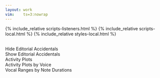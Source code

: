 ```yaml
---
layout: work
vim:    ts=3:nowrap
---
```


{% include_relative scripts-listeners.html %}
{% include_relative scripts-local.html %}
{% include_relative styles-local.html %}

<div id="work-info"></div>

<br>

<div id="external-info"></div>

<div id="button-container" class="button-container">
    <div id="accidentalSelect">
       <div class="button hide" onclick="displayNoAccidentals()">Hide Editorial Accidentals</div>
       <div class="button show hidden" onclick="displayAccidentals()">Show Editorial Accidentals</div>
    </div>
    <div id="activity-merged" data-ext="png" class="analysis-toggle button">Activity Plots</div>
    <div id="activity-merged-display" class="hidden"></div>
    <div id="activity-separate" data-ext="png" class="analysis-toggle button">Activity Plots by Voice</div>
    <div id="activity-separate-display" class="hidden"></div>
    <div id="prange-duration" data-ext="svg" class="analysis-toggle button">Vocal Ranges by Note Durations</div>
    <div id="prange-duration-display" class="hidden"></div>   
</div>

<script type="text/x-humdrum" id="my-score"></script>

<div id="work-footer"></div>